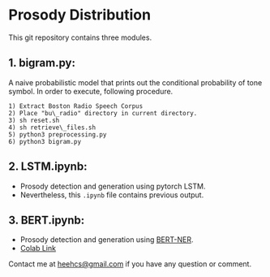 # Prosody Distribution
This git repository contains three modules.

## 1. bigram.py:

A naive probabilistic model that prints out the conditional probability of tone
symbol. In order to execute, following procedure.
```
1) Extract Boston Radio Speech Corpus
2) Place "bu\_radio" directory in current directory.
3) sh reset.sh
4) sh retrieve\_files.sh
5) python3 preprocessing.py
6) python3 bigram.py
```

## 2. LSTM.ipynb:
- Prosody detection and generation using pytorch LSTM. 
- Nevertheless, this `.ipynb` file contains previous output.

## 3. BERT.ipynb:
- Prosody detection and generation using [BERT-NER](<https://github.com/huggingface/transformers/tree/master/examples#named-entity-recognition>).
- [Colab Link](https://colab.research.google.com/drive/1rb89J8tkFog5avhhOiIzQcClC13t7lV1)

Contact me at heehcs@gmail.com if you have any question or comment.
